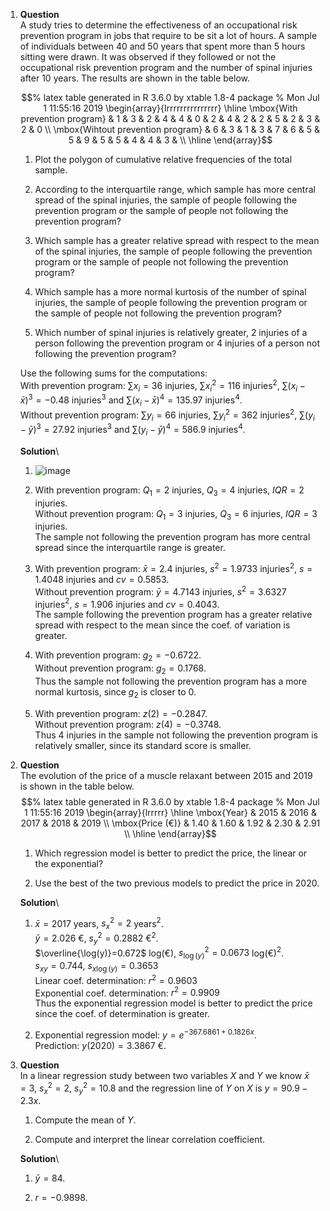 1.  **Question**\
    A study tries to determine the effectiveness of an occupational risk
    prevention program in jobs that require to be sit a lot of hours. A
    sample of individuals between 40 and 50 years that spent more than 5
    hours sitting were drawn. It was observed if they followed or not
    the occupational risk prevention program and the number of spinal
    injuries after 10 years. The results are shown in the table below.

    $$% latex table generated in R 3.6.0 by xtable 1.8-4 package
      % Mon Jul  1 11:55:16 2019
      \begin{array}{lrrrrrrrrrrrrrrr}
         \hline
      \mbox{With prevention program} & 1 & 3 & 2 & 4 & 4 & 0 & 2 & 4 & 2 & 2 & 5 & 2 & 3 & 2 & 0 \\ 
        \mbox{Wihtout prevention program} & 6 & 3 & 1 & 3 & 7 & 6 & 5 & 5 & 9 & 5 & 5 & 4 & 4 & 3 &  \\ 
         \hline
      \end{array}$$

    1.  Plot the polygon of cumulative relative frequencies of the total
        sample.

    2.  According to the interquartile range, which sample has more
        central spread of the spinal injuries, the sample of people
        following the prevention program or the sample of people not
        following the prevention program?

    3.  Which sample has a greater relative spread with respect to the
        mean of the spinal injuries, the sample of people following the
        prevention program or the sample of people not following the
        prevention program?

    4.  Which sample has a more normal kurtosis of the number of spinal
        injuries, the sample of people following the prevention program
        or the sample of people not following the prevention program?

    5.  Which number of spinal injuries is relatively greater, 2
        injuries of a person following the prevention program or 4
        injuries of a person not following the prevention program?

    Use the following sums for the computations:\
    With prevention program: $\sum x_i=36$ injuries, $\sum x_i^2=116$
    injuries$^2$, $\sum (x_i-\bar x)^3=-0.48$ injuries$^3$ and
    $\sum (x_i-\bar x)^4=135.97$ injuries$^4$.\
    Without prevention program: $\sum y_i=66$ injuries, $\sum y_i^2=362$
    injuries$^2$, $\sum (y_i-\bar y)^3=27.92$ injuries$^3$ and
    $\sum (y_i-\bar y)^4=586.9$ injuries$^4$.

    **Solution**\

    1.  ![image](media/supplements1/exercise1/des-fis-5-cumulative-frequencies-polygon.svg)

    2.  With prevention program: $Q_1=2$ injuries, $Q_3=4$ injuries,
        $IQR=2$ injuries.\
        Without prevention program: $Q_1=3$ injuries, $Q_3=6$ injuries,
        $IQR=3$ injuries.\
        The sample not following the prevention program has more central
        spread since the interquartile range is greater.

    3.  With prevention program: $\bar x=2.4$ injuries, $s^2=1.9733$
        injuries$^2$, $s=1.4048$ injuries and $cv=0.5853$.\
        Without prevention program: $\bar y=4.7143$ injuries,
        $s^2=3.6327$ injuries$^2$, $s=1.906$ injuries and $cv=0.4043$.\
        The sample following the prevention program has a greater
        relative spread with respect to the mean since the coef. of
        variation is greater.

    4.  With prevention program: $g_2=-0.6722$.\
        Without prevention program: $g_2=0.1768$.\
        Thus the sample not following the prevention program has a more
        normal kurtosis, since $g_2$ is closer to 0.

    5.  With prevention program: $z(2)=-0.2847$.\
        Without prevention program: $z(4)=-0.3748$.\
        Thus 4 injuries in the sample not following the prevention
        program is relatively smaller, since its standard score is
        smaller.

2.  **Question**\
    The evolution of the price of a muscle relaxant between 2015 and
    2019 is shown in the table below.
    $$% latex table generated in R 3.6.0 by xtable 1.8-4 package
      % Mon Jul  1 11:55:16 2019
      \begin{array}{lrrrrr}
         \hline
      \mbox{Year} & 2015 & 2016 & 2017 & 2018 & 2019 \\ 
        \mbox{Price (€)} & 1.40 & 1.60 & 1.92 & 2.30 & 2.91 \\ 
         \hline
      \end{array}$$

    1.  Which regression model is better to predict the price, the
        linear or the exponential?

    2.  Use the best of the two previous models to predict the price
        in 2020.

    **Solution**\

    1.  $\bar x=2017$ years, $s_x^2=2$ years$^2$.\
        $\bar y=2.026$ €, $s_y^2=0.2882$ €$^2$.\
        $\overline{\log(y)}=0.672$ log(€), $s_{\log(y)}^2=0.0673$
        log(€)$^2$.\
        $s_{xy}=0.744$, $s_{x\log(y)}=0.3653$\
        Linear coef. determination: $r^2=0.9603$\
        Exponential coef. determination: $r^2=0.9909$\
        Thus the exponential regression model is better to predict the
        price since the coef. of determination is greater.

    2.  Exponential regression model: $y=e^{-367.6861+0.1826x}$.\
        Prediction: $y(2020)=3.3867$ €.

3.  **Question**\
    In a linear regression study between two variables $X$ and $Y$ we
    know $\bar x = 3$, $s_x^2=2$, $s_y^2=10.8$ and the regression line
    of $Y$ on $X$ is $y=90.9-2.3x$.

    1.  Compute the mean of $Y$.

    2.  Compute and interpret the linear correlation coefficient.

    **Solution**\

    1.  $\bar y = 84$.

    2.  $r=-0.9898$.
